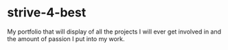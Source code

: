 # strive-4-best
My portfolio that will display of all the projects I will ever get involved in and the amount of passion I put into my work.
